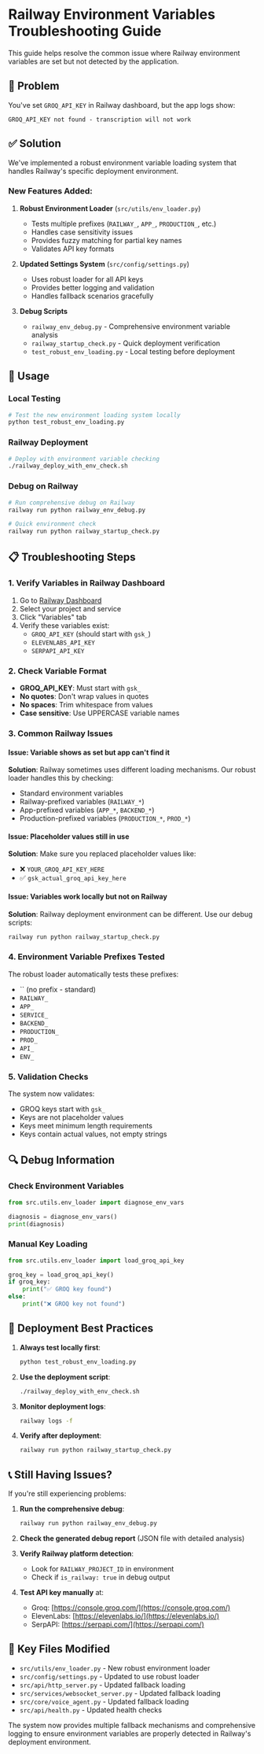 # Railway Environment Variables Troubleshooting Guide

This guide helps resolve the common issue where Railway environment variables are set but not detected by the application.

## 🚨 Problem
You've set `GROQ_API_KEY` in Railway dashboard, but the app logs show:
```
GROQ_API_KEY not found - transcription will not work
```

## ✅ Solution
We've implemented a robust environment variable loading system that handles Railway's specific deployment environment.

### New Features Added:

1. **Robust Environment Loader** (`src/utils/env_loader.py`)
   - Tests multiple prefixes (`RAILWAY_`, `APP_`, `PRODUCTION_`, etc.)
   - Handles case sensitivity issues
   - Provides fuzzy matching for partial key names
   - Validates API key formats

2. **Updated Settings System** (`src/config/settings.py`)
   - Uses robust loader for all API keys
   - Provides better logging and validation
   - Handles fallback scenarios gracefully

3. **Debug Scripts**
   - `railway_env_debug.py` - Comprehensive environment variable analysis
   - `railway_startup_check.py` - Quick deployment verification
   - `test_robust_env_loading.py` - Local testing before deployment

## 🔧 Usage

### Local Testing
```bash
# Test the new environment loading system locally
python test_robust_env_loading.py
```

### Railway Deployment
```bash
# Deploy with environment variable checking
./railway_deploy_with_env_check.sh
```

### Debug on Railway
```bash
# Run comprehensive debug on Railway
railway run python railway_env_debug.py

# Quick environment check
railway run python railway_startup_check.py
```

## 📋 Troubleshooting Steps

### 1. Verify Variables in Railway Dashboard
1. Go to [Railway Dashboard](https://railway.app/dashboard)
2. Select your project and service
3. Click "Variables" tab
4. Verify these variables exist:
   - `GROQ_API_KEY` (should start with `gsk_`)
   - `ELEVENLABS_API_KEY` 
   - `SERPAPI_API_KEY`

### 2. Check Variable Format
- **GROQ_API_KEY**: Must start with `gsk_`
- **No quotes**: Don't wrap values in quotes
- **No spaces**: Trim whitespace from values
- **Case sensitive**: Use UPPERCASE variable names

### 3. Common Railway Issues

#### Issue: Variable shows as set but app can't find it
**Solution**: Railway sometimes uses different loading mechanisms. Our robust loader handles this by checking:
- Standard environment variables
- Railway-prefixed variables (`RAILWAY_*`)
- App-prefixed variables (`APP_*`, `BACKEND_*`)
- Production-prefixed variables (`PRODUCTION_*`, `PROD_*`)

#### Issue: Placeholder values still in use
**Solution**: Make sure you replaced placeholder values like:
- ❌ `YOUR_GROQ_API_KEY_HERE`
- ✅ `gsk_actual_groq_api_key_here`

#### Issue: Variables work locally but not on Railway
**Solution**: Railway deployment environment can be different. Use our debug scripts:
```bash
railway run python railway_startup_check.py
```

### 4. Environment Variable Prefixes Tested

The robust loader automatically tests these prefixes:
- `` (no prefix - standard)
- `RAILWAY_`
- `APP_`
- `SERVICE_`
- `BACKEND_`
- `PRODUCTION_`
- `PROD_`
- `API_`
- `ENV_`

### 5. Validation Checks

The system now validates:
- GROQ keys start with `gsk_`
- Keys are not placeholder values
- Keys meet minimum length requirements
- Keys contain actual values, not empty strings

## 🔍 Debug Information

### Check Environment Variables
```python
from src.utils.env_loader import diagnose_env_vars

diagnosis = diagnose_env_vars()
print(diagnosis)
```

### Manual Key Loading
```python
from src.utils.env_loader import load_groq_api_key

groq_key = load_groq_api_key()
if groq_key:
    print("✅ GROQ key found")
else:
    print("❌ GROQ key not found")
```

## 🚀 Deployment Best Practices

1. **Always test locally first**:
   ```bash
   python test_robust_env_loading.py
   ```

2. **Use the deployment script**:
   ```bash
   ./railway_deploy_with_env_check.sh
   ```

3. **Monitor deployment logs**:
   ```bash
   railway logs -f
   ```

4. **Verify after deployment**:
   ```bash
   railway run python railway_startup_check.py
   ```

## 📞 Still Having Issues?

If you're still experiencing problems:

1. **Run the comprehensive debug**:
   ```bash
   railway run python railway_env_debug.py
   ```

2. **Check the generated debug report** (JSON file with detailed analysis)

3. **Verify Railway platform detection**:
   - Look for `RAILWAY_PROJECT_ID` in environment
   - Check if `is_railway: true` in debug output

4. **Test API key manually** at:
   - Groq: [https://console.groq.com/](https://console.groq.com/)
   - ElevenLabs: [https://elevenlabs.io/](https://elevenlabs.io/)
   - SerpAPI: [https://serpapi.com/](https://serpapi.com/)

## 🎯 Key Files Modified

- `src/utils/env_loader.py` - New robust environment loader
- `src/config/settings.py` - Updated to use robust loader
- `src/api/http_server.py` - Updated fallback loading
- `src/services/websocket_server.py` - Updated fallback loading
- `src/core/voice_agent.py` - Updated fallback loading
- `src/api/health.py` - Updated health checks

The system now provides multiple fallback mechanisms and comprehensive logging to ensure environment variables are properly detected in Railway's deployment environment.